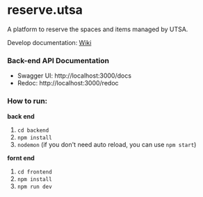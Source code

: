 # reserve.utsa
A platform to reserve the spaces and items managed by UTSA.

Develop documentation: [Wiki](https://github.com/utaipei-sa/reserve.utsa/wiki)

### Back-end API Documentation
- Swagger UI: http://localhost:3000/docs
- Redoc: http://localhost:3000/redoc

### How to run:  
**back end**  
1. `cd backend`  
2. `npm install`  
3. `nodemon` (if you don't need auto reload, you can use `npm start`)  

**fornt end**  
1. `cd frontend`  
2. `npm install`  
3. `npm run dev`  
